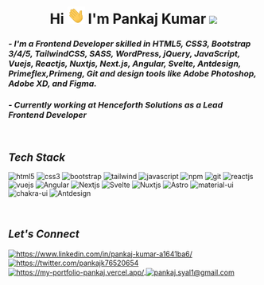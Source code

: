 <!----------------------------------- Heading Section ------------------------------------>
<h1 align="center">
    Hi
    <img src="https://raw.githubusercontent.com/ABSphreak/ABSphreak/master/gifs/Hi.gif" width="35">
    I'm Pankaj Kumar
    <img src="https://camo.githubusercontent.com/d3359cb00ab0b5ed8f2e1fe3fceb4fbaf3b614340f8c0db99c17b9f50b351770/68747470733a2f2f656d6f6a69732e736c61636b6d6f6a69732e636f6d2f656d6f6a69732f696d616765732f313533313834393433302f343234362f626c6f622d73756e676c61737365732e6769663f31353331383439343330" width="35">
</h1>



<!----------------------------------- About Section ------------------------------------>

<h3>
    <i>- I'm a Frontend Developer skilled in HTML5, CSS3, Bootstrap 3/4/5, TailwindCSS, SASS, WordPress, jQuery, JavaScript, Vuejs, Reactjs, Nuxtjs, Next.js, Angular, Svelte, Antdesign, Primeflex,Primeng, Git and design tools like Adobe Photoshop, Adobe XD, and Figma.</i>
</h3>

<h3>
    <i>- Currently working at Henceforth Solutions as a Lead Frontend Developer</i>
</h3>
<br>




<!----------------------------------- Tech Stack Section ------------------------------------>

<h2><i>Tech Stack</i></h2>

<p>
    <img src="https://img.shields.io/badge/HTML5-E34F26?style=for-the-badge&logo=html5&logoColor=white" alt="html5" />
    <img src="https://img.shields.io/badge/CSS3-1572B6?style=for-the-badge&logo=css3&logoColor=white" alt="css3" />
    <img src="https://img.shields.io/badge/Bootstrap-563D7C?style=for-the-badge&logo=bootstrap&logoColor=white" alt="bootstrap" />
    <img src="https://img.shields.io/badge/Tailwind_CSS-38B2AC?style=for-the-badge&logo=tailwind-css&logoColor=white" alt="tailwind" />
    <img src="https://img.shields.io/badge/JavaScript-323330?style=for-the-badge&logo=javascript&logoColor=white" alt="javascript" />
    <img src="https://img.shields.io/badge/npm-CB3837?style=for-the-badge&logo=npm&logoColor=white" alt="npm" />
    <img src="https://img.shields.io/badge/Git-f44d27?style=for-the-badge&logo=git&logoColor=white" alt="git" />
    <img src="https://img.shields.io/badge/React-20232A?style=for-the-badge&logo=react&logoColor=white" alt="reactjs" />
    <img src="https://img.shields.io/badge/Vue-18A303?style=for-the-badge&logo=vue&logoColor=white" alt="vuejs" />
    <img src="https://img.shields.io/badge/Angular-CB3837?style=for-the-badge&logo=Angular&logoColor=white" alt="Angular" />
    <img src="https://img.shields.io/badge/Next-100000?style=for-the-badge&logo=Nextjs&logoColor=white" alt="Nextjs" />
    <img src="https://img.shields.io/badge/Svelte-E34F26?style=for-the-badge&logo=Svelte&logoColor=white" alt="Svelte" />
    <img src="https://img.shields.io/badge/Nuxt-18A303?style=for-the-badge&logo=Nuxtjs&logoColor=white" alt="Nuxtjs" />
     <img src="https://img.shields.io/badge/Astro-473067?style=for-the-badge&logo=Astro&logoColor=white" alt="Astro" />
    <img src="https://img.shields.io/badge/Material%20UI-007FFF?style=for-the-badge&logo=mui&logoColor=white" alt="material-ui" />
    <img src="https://img.shields.io/badge/Chakra%20UI-3bc7bd?style=for-the-badge&logo=chakraui&logoColor=white" alt="chakra-ui" />
    <img src="https://img.shields.io/badge/Antdesign-3bc7bd?style=for-the-badge&logo=Antdesign&logoColor=white" alt="Antdesign" />
</p>
<br>



<!----------------------------------- Social Media Links Section ------------------------------------>

<h2><i>Let's Connect</i></h2>


<p align="left">
    <a href="https://www.linkedin.com/in/pankaj-kumar-a1641ba6/">
        <img align="center" src="https://img.shields.io/badge/LinkedIn-0077B5?style=for-the-badge&logo=linkedin&logoColor=white" alt="https://www.linkedin.com/in/pankaj-kumar-a1641ba6/" />
    </a>
    <a href="https://twitter.com/pankajk76520654">
        <img align="center" src="https://img.shields.io/badge/Twitter-1DA1F2?style=for-the-badge&logo=twitter&logoColor=white" alt="https://twitter.com/pankajk76520654" />
    </a>
    <a href="https://my-portfolio-pankaj.vercel.app/">
        <img align="center" src="https://img.shields.io/badge/Portfolio-18A303?style=for-the-badge&logo=ionic&logoColor=white" alt="https://my-portfolio-pankaj.vercel.app/" />
    </a>
    <a title="pankaj.syal1@gmail.com" href="mailto:mpankaj.syal1@gmail.com">
        <img align="center" src="https://img.shields.io/badge/Gmail-D14836?style=for-the-badge&logo=gmail&logoColor=white" alt="pankaj.syal1@gmail.com" />
    </a>
</p>
<br>




